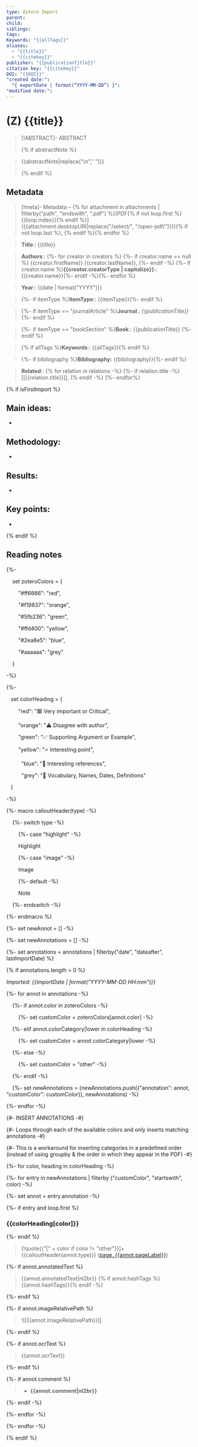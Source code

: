 ```yaml
---
type: Zotero Import
parent: 
child: 
siblings: 
tags: 
Keywords: "{{allTags}}"
aliases:
  - "{{title}}"
  - "{{citekey}}"
publisher: "{{publicationTitle}}"
citation key: "{{citekey}}"
DOI: "{{DOI}}"
"created date:":
  "{ exportDate | format(“YYYY-MM-DD”) }": 
"modified date:":
---
```


# (Z) {{title}}

  

> [!ABSTRACT]- ABSTRACT

> {% if abstractNote %}

> {{abstractNote|replace("\n"," ")}}

> {% endif %}

  

## Metadata

> [!meta]- Metadata – {% for attachment in attachments | filterby("path", "endswith", ".pdf") %}[PDF{% if not loop.first %} {{loop.index}}{% endif %}]({{attachment.desktopURI|replace("/select/", "/open-pdf/")}}){% if not loop.last %}, {% endif %}{% endfor %}

> **Title**:: {{title}}  

> **Authors**:: {%- for creator in creators %} {%- if creator.name == null %} {{creator.firstName}} {{creator.lastName}}, {%- endif -%} {%- if creator.name %}**{{creator.creatorType | capitalize}}**:: {{creator.name}}{%- endif -%}{%- endfor %}

> **Year**:: {{date | format("YYYY")}}

> {%- if itemType %}**ItemType**:: {{itemType}}{%- endif %}

> {%- if itemType == "journalArticle" %}**Journal**:: *{{publicationTitle}}* {%- endif %}

> {%- if itemType == "bookSection" %}**Book**:: {{publicationTitle}} {%- endif %}

> {% if allTags %}**Keywords**:: {{allTags}}{% endif %}

> {%- if bibliography %}**Bibliography:** {{bibliography}}{%- endif %}

> **Related**:: {% for relation in relations -%} {%- if relation.title -%} [[{{relation.title}}]], {% endif -%} {%- endfor%}

  

{% if isFirstImport %}

## Main ideas:

-

## Methodology:

-

## Results:

-

## Key points:

-

{% endif %}

## Reading notes

{%-

    set zoteroColors = {

        "#ff6666": "red",

        "#f19837": "orange",

        "#5fb236": "green",

        "#ffd400": "yellow",

        "#2ea8e5": "blue",

        "#aaaaaa": "grey"

    }

-%}

  

{%-

   set colorHeading = {

        "red": "🟥 Very important or Critical",

        "orange": "⚠️ Disagree with author",

        "green": "✅ Supporting Argument or Example",

        "yellow": "⭐ Interesting point",

          "blue": "📃 Interesting references",

          "grey": "📅 Vocabulary, Names, Dates, Definitions"

   }

-%}

  

{%- macro calloutHeader(type) -%}

    {%- switch type -%}

        {%- case "highlight" -%}

        Highlight

        {%- case "image" -%}

        Image

        {%- default -%}

        Note

    {%- endswitch -%}

{%- endmacro %}

  

{%- set newAnnot = [] -%}

{%- set newAnnotations = [] -%}

{%- set annotations = annotations | filterby("date", "dateafter", lastImportDate) %}

  

{% if annotations.length > 0 %}

*Imported: {{importDate | format("YYYY-MM-DD HH:mm")}}*

  

{%- for annot in annotations -%}

  

    {%- if annot.color in zoteroColors -%}

        {%- set customColor = zoteroColors[annot.color] -%}

    {%- elif annot.colorCategory|lower in colorHeading -%}

        {%- set customColor = annot.colorCategory|lower -%}

    {%- else -%}

        {%- set customColor = "other" -%}

    {%- endif -%}

  

    {%- set newAnnotations = (newAnnotations.push({"annotation": annot, "customColor": customColor}), newAnnotations) -%}

  

{%- endfor -%}

  

{#- INSERT ANNOTATIONS -#}

{#- Loops through each of the available colors and only inserts matching annotations -#}

{#- This is a workaround for inserting categories in a predefined order (instead of using groupby & the order in which they appear in the PDF) -#}

  

{%- for color, heading in colorHeading -%}

{%- for entry in newAnnotations | filterby ("customColor", "startswith", color) -%}

{%- set annot = entry.annotation -%}

  

{%- if entry and loop.first %}

  

### {{colorHeading[color]}}

{%- endif %}

  

> [!quote{{"|" + color if color != "other"}}]+ {{calloutHeader(annot.type)}} ([page. {{annot.pageLabel}}](zotero://open-pdf/library/items/{{annot.attachment.itemKey}}?page={{annot.pageLabel}}&annotation={{annot.id}}))

  

{%- if annot.annotatedText %}

> {{annot.annotatedText|nl2br}} {% if annot.hashTags %}{{annot.hashTags}}{% endif -%}

{%- endif %}

  

{%- if annot.imageRelativePath %}

> ![[{{annot.imageRelativePath}}]]

{%- endif %}

  

{%- if annot.ocrText %}

> {{annot.ocrText}}

{%- endif %}

  

{%- if annot.comment %}

> - **{{annot.comment|nl2br}}**

{%- endif -%}

  

{%- endfor -%}

{%- endfor -%}

{% endif %}